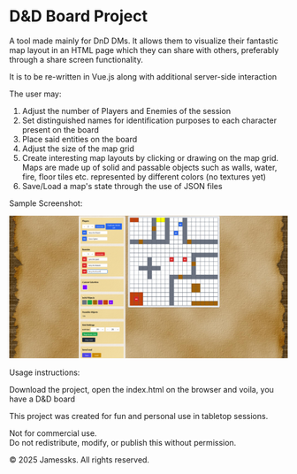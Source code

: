 # D&D Board Project

A tool made mainly for DnD DMs. It allows them to visualize their fantastic map layout in an HTML page which they can share with others, preferably through a share screen functionality.

It is to be re-written in Vue.js along with additional server-side interaction

The user may:

1. Adjust the number of Players and Enemies of the session
2. Set distinguished names for identification purposes to each character present on the board
3. Place said entities on the board
4. Adjust the size of the map grid
5. Create interesting map layouts by clicking or drawing on the map grid. Maps are made up of solid and passable objects such as walls, water, fire, floor tiles etc. represented by different colors (no textures yet)
6. Save/Load a map's state through the use of JSON files

Sample Screenshot:

![Screenshot](./images/example2.png)

Usage instructions:

Download the project, open the index.html on the browser and voila, you have a D&D board

This project was created for fun and personal use in tabletop sessions.

Not for commercial use.  
Do not redistribute, modify, or publish this without permission.

© 2025 Jamessks. All rights reserved.
